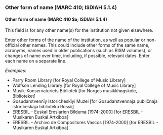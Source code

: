 ### Other form of name (MARC 410; ISDIAH 5.1.4)

#### Other form of name (MARC 410 $a; ISDIAH 5.1.4)

This field is for any other name(s) for the institution not given elsewhere.

Enter other forms of the name of the institution, as well as popular or non-official other names. This could include
other forms of the same name, acronyms, names used in older publications (such as RISM volumes), or changes of name over
time, including, if possible, relevant dates. Enter each name on a separate line.

_Examples_:

- Parry Room Library [for Royal College of Music Library]
- Wolfson Lending Library [for Royal College of Music Library]
- Musik-Konservatoriets Bibliotek [for Norges musikkhøgskole, Biblioteket]
- Gosudarstvennïy Istoricheskïyi Muzei [for Gosudarstvennaja publičnaja istoričeskaja biblioteka Rossii]
- ERESBIL - Euskal Ereslarien Bilduma [1974-2000] [for ERESBIL - Musikaren Euskal Artxiboa]
- ERESBIL - Archivo de Compositores Vascos [1974-2000] [for ERESBIL - Musikaren Euskal Artxiboa]
